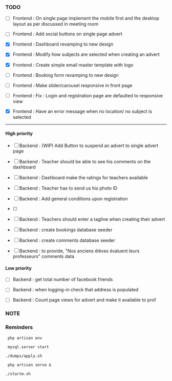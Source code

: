 ### TODO

- [ ] Frontend : On single page implement the mobile first and the desktop layout as per discussed in meeting room
- [ ] Frontend : Add social buttons on single page advert

- [x] Frontend : Dashboard revamping to new design
- [x] Frontend : Modify how subjects are selected when creating an advert
- [x] Frontend : Create simple email master template with logo
- [ ] Frontend : Booking form revamping to new design
- [ ] Frontend : Make slider/carousel responsive in front page
- [ ] Frontend : Fix : Login and registration page are defaulted to responsive view
- [x] Frontend : Have an error message when no location/ no subject is selected


--------------------------------------------------------------------------------

#### High priority
         
- [ ] Backend : (WIP) Add Button to suspend an advert to single advert page

- [ ] Backend : Teacher should be able to see his comments on the dashboard

- [ ] Backend : Dashboard make the ratings for teachers available

- [ ] Backend : Teacher has to send us his photo ID

- [ ] Backend : Add general conditions upon registration

- [ ] 

- [ ] Backend : Teachers should enter a tagline when creating their advert
- [ ] Backend : create bookings database seeder 
- [ ] Backend : create comments database seeder
- [ ] Backend : to provide, "Nos anciens élèves évaluent leurs professeurs" comments data

#### Low priority
- [ ] Backend : get total number of facebook friends
- [ ] Backend : when logging-in check that address is populated
- [ ] Backend : Count page views for advert and make it available to prof




### NOTE


### Reminders
` php artisan env`

` mysql.server start`

` ./dumps/apply.sh `

` php artisan serve &`

`./startm.sh`
